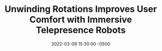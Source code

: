 ---
layout: post
title: Unwinding Rotations Improves User Comfort with Immersive Telepresence Robots
authors: Markku Suomalainen, Basak Sakcak, et al.
venue: HRI, 2022
published: 2022-
link: https://arxiv.org/abs/2201.02392
date: 2022-03-09 15:30:00 -0500
location: Online
leader: Kishan Chandan
tags:
- Human-Robot Interaction
---